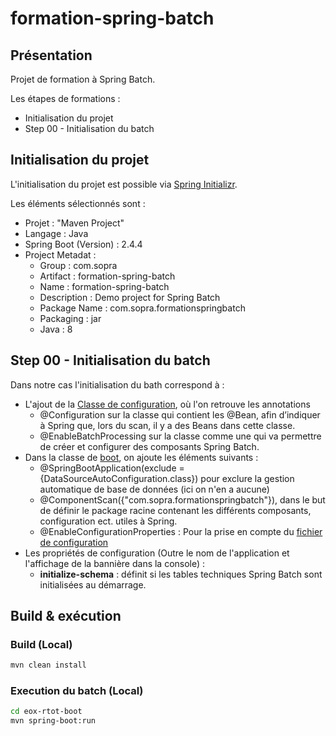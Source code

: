 # formation-spring-batch

## Présentation

Projet de formation à Spring Batch.

Les étapes de formations :
 - Initialisation du projet
 - Step 00 - Initialisation du batch

## Initialisation du projet 

L'initialisation du projet est possible via [Spring Initializr](https://start.spring.io/).

Les éléments sélectionnés sont :
- Projet : "Maven Project"
- Langage : Java
- Spring Boot (Version) : 2.4.4 
- Project Metadat :
  - Group : com.sopra
  - Artifact : formation-spring-batch
  - Name : formation-spring-batch
  - Description : Demo project for Spring Batch
  - Package Name : com.sopra.formationspringbatch
  - Packaging : jar
  - Java : 8
    
## Step 00 - Initialisation du batch

Dans notre cas l'initialisation du bath correspond à :
- L'ajout de la [Classe de configuration](src/main/java/com/sopra/formationspringbatch/config/BatchConfiguration.java), où l'on retrouve les annotations 
   - @Configuration sur la classe qui contient les @Bean, afin d’indiquer à Spring que, lors du scan, il y a des Beans dans cette classe. 
   - @EnableBatchProcessing sur la classe comme une qui va permettre de créer et configurer des composants Spring Batch. 
- Dans la classe de [boot](src/main/java/com/sopra/formationspringbatch/config/BatchConfiguration.java), on ajoute les éléments suivants :
   - @SpringBootApplication(exclude = {DataSourceAutoConfiguration.class}) pour exclure la gestion automatique de base de données (ici on n'en a aucune)
   - @ComponentScan({"com.sopra.formationspringbatch"}), dans le but de définir le package racine contenant les différents composants, configuration ect. utiles à Spring.
   - @EnableConfigurationProperties : Pour la prise en compte du [fichier de configuration](src/main/resources/application.yml)
- Les propriétés de configuration (Outre le nom de l'application et l'affichage de la bannière dans la console) :
   - **initialize-schema** : définit si les tables techniques Spring Batch sont initialisées au démarrage.


## Build & exécution

### Build (Local)

```bash
mvn clean install
```

### Execution du batch (Local)

```bash
cd eox-rtot-boot
mvn spring-boot:run
```